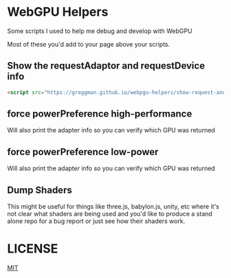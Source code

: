 # WebGPU Helpers

Some scripts I used to help me debug and develop with WebGPU

Most of these you'd add to your page above your scripts.

## Show the requestAdaptor and requestDevice info

```html
<script src="https://greggman.github.io/webpgu-helpers/show-request-and-adpater-info.js"></script>
```

## force powerPreference high-performance

<script src="https://greggman.github.io/webpgu-helpers/force-high-performance.js"></script>

Will also print the adapter info so you can verify which GPU was returned

## force powerPreference low-power

<script src="https://greggman.github.io/webpgu-helpers/force-low-power.js"></script>

Will also print the adapter info so you can verify which GPU was returned

## Dump Shaders

<script src="https://greggman.github.io/webpgu-helpers/dump-shaders.js"></script>

This might be useful for things like three.js, babylon.js, unity, etc where it's not clear what shaders are being used and you'd
like to produce a stand alone repo for a bug report or just see
how their shaders work.

# LICENSE

[MIT](LICENSE.md)
